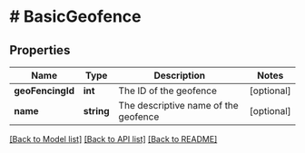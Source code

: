 # # BasicGeofence

## Properties

Name | Type | Description | Notes
------------ | ------------- | ------------- | -------------
**geoFencingId** | **int** | The ID of the geofence | [optional]
**name** | **string** | The descriptive name of the geofence | [optional]

[[Back to Model list]](../../README.md#models) [[Back to API list]](../../README.md#endpoints) [[Back to README]](../../README.md)
